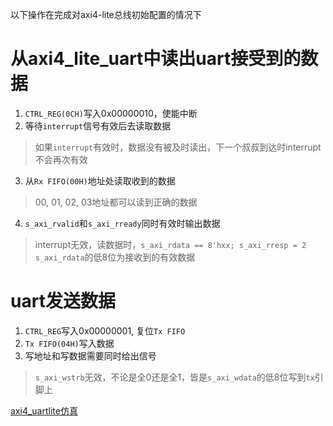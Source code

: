 以下操作在完成对axi4-lite总线初始配置的情况下
# 从axi4_lite_uart中读出uart接受到的数据
1. `CTRL_REG(0CH)`写入0x00000010，使能中断
2. 等待`interrupt`信号有效后去读取数据
> 如果`interrupt`有效时，数据没有被及时读出，下一个叔叔到达时interrupt不会再次有效
3. 从`Rx FIFO(00H)`地址处读取收到的数据
> 00, 01, 02, 03地址都可以读到正确的数据

4. `s_axi_rvalid`和`s_axi_rready`同时有效时输出数据
> interrupt无效，读数据时，`s_axi_rdata == 8'hxx; s_axi_rresp = 2`
> `s_axi_rdata`的低8位为接收到的有效数据

# uart发送数据
1. `CTRL_REG`写入0x00000001, 复位`Tx FIFO`
2. `Tx FIFO(04H)`写入数据
3. 写地址和写数据需要同时给出信号
> `s_axi_wstrb`无效，不论是全0还是全1，皆是`s_axi_wdata`的低8位写到`tx`引脚上

[axi4_uartlite仿真](https://coding.net/u/kdurant/p/axi4_lite_uart/git?public=true)